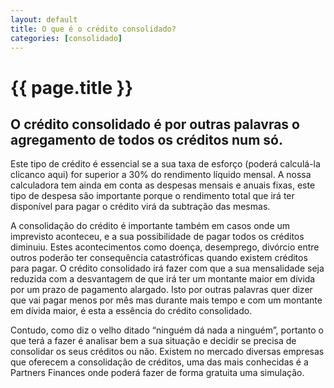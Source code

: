```yaml
---
layout: default
title: O que é o crédito consolidado?
categories: [consolidado]
---
```


# {{ page.title }}

## O crédito consolidado é por outras palavras o agregamento de todos os créditos num só.

Este tipo de crédito é essencial se a sua taxa de esforço (poderá calculá-la clicanco aqui) for superior a 30% do rendimento líquido mensal. A nossa calculadora tem ainda em conta as despesas mensais e anuais fixas, este tipo de despesa são importante porque o rendimento total que irá ter disponível para pagar o crédito virá da subtração das mesmas.

A consolidação do crédito é importante também em casos onde um imprevisto aconteceu, e a sua possibilidade de pagar todos os créditos diminuiu. Estes acontecimentos como doença, desemprego, divórcio entre outros poderão ter consequência catastróficas quando existem créditos para pagar.
O crédito consolidado irá fazer com que a sua mensalidade seja reduzida com a desvantagem de que irá ter um montante maior em dívida por um prazo de pagamento alargado. Isto por outras palavras quer dizer que vai pagar menos por mês mas durante mais tempo e com um montante em dívida maior, é esta a essência do crédito consolidado.

Contudo, como diz o velho ditado “ninguém dá nada a ninguém”, portanto o que terá a fazer é analisar bem a sua situação e decidir se precisa de consolidar os seus créditos ou não. Existem no mercado diversas empresas que oferecem a consolidação de créditos, uma das mais conhecidas é a Partners Finances onde poderá fazer de forma gratuita uma simulação.